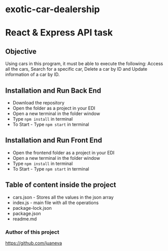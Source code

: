 # exotic-car-dealership

# React & Express API task

## Objective

Using cars in this program, it must be able to execute the following: Access all the cars, Search for a specific car, Delete a car by ID and
Update information of a car by ID.

## Installation and Run Back End

* Download the repository
* Open the folder as a project in your EDI
* Open a new terminal in the folder window
* Type `npm install` in terminal
* To Start - Type `npm start` in terminal

## Installation and Run Front End

* Open the frontend folder as a project in your EDI
* Open a new terminal in the folder window
* Type `npm install` in terminal
* To Start - Type `npm start` in terminal

## Table of content inside the project

* cars.json - Stores all the values in the json array
* index.js - main file with all the operations
* package-lock.json
* package.json
* readme.md

### Author of this project
https://github.com/juaneva
